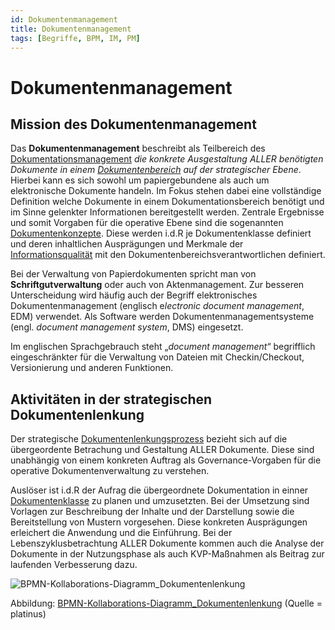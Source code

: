 ```yaml
---
id: Dokumentenmanagement
title: Dokumentenmanagement
tags: [Begriffe, BPM, IM, PM]
---
```


# Dokumentenmanagement

## Mission des Dokumentenmanagement

Das **Dokumentenmanagement** beschreibt als Teilbereich des [Dokumentationsmanagement](/docs/Glossar/D-Glossar/Dokumentationsmanagement/) *die konkrete Ausgestaltung ALLER benötigten Dokumente in einem [Dokumentenbereich](/docs/Glossar/D-Glossar/Dokumentenklasse/) auf der strategischer Ebene*. Hierbei kann es sich sowohl um papiergebundene als auch um elektronische Dokumente handeln. Im Fokus stehen dabei eine vollständige Definition welche Dokumente in einem Dokumentationsbereich benötigt und im Sinne gelenkter Informationen bereitgestellt werden. Zentrale Ergebnisse und somit Vorgaben für die operative Ebene sind die sogenannten [Dokumentenkonzepte](/docs/Glossar/D-Glossar/Dokumentationskonzept/).  Diese werden i.d.R je Dokumentenklasse definiert und deren inhaltlichen Ausprägungen und Merkmale der [Informationsqualität](/docs/Glossar/I-Glossar/Informationsqualitaet/) mit den Dokumentenbereichsverantwortlichen definiert. 

Bei der Verwaltung von Papierdokumenten spricht man von **Schriftgutverwaltung** oder auch von Aktenmanagement. Zur besseren Unterscheidung wird häufig auch der Begriff elektronisches Dokumentenmanagement (englisch e*lectronic document management*, EDM) verwendet. Als Software werden Dokumentenmanagementsysteme (engl. *document management system*, DMS) eingesetzt.

Im englischen Sprachgebrauch steht „*document management*“ begrifflich eingeschränkter für die Verwaltung von Dateien mit Checkin/Checkout, Versionierung und anderen Funktionen.



## Aktivitäten in der strategischen Dokumentenlenkung

Der strategische [Dokumentenlenkungsprozess](/docs/Glossar/D-Glossar/Dokumentenlenkung/) bezieht sich auf die übergeordente Betrachung und Gestaltung ALLER Dokumente. Diese sind unabhängig von einem konkreten Auftrag als Governance-Vorgaben für die operative Dokumentenverwaltung zu verstehen.

Auslöser ist i.d.R der Aufrag die übergeordnete Dokumentation in einner [Dokumentenklasse](/docs/Glossar/D-Glossar/Dokumentenklasse/) zu planen und umzusetzten. Bei der Umsetzung sind Vorlagen zur Beschreibung der Inhalte und der Darstellung sowie die Bereitstellung von Mustern vorgesehen. Diese konkreten Ausprägungen erleichert die Anwendung und die Einführung. Bei der Lebenszyklusbetrachtung ALLER Dokumente kommen auch die Analyse der Dokumente in der Nutzungsphase als auch KVP-Maßnahmen als Beitrag zur laufenden Verbesserung dazu. 

![BPMN-Kollaborations-Diagramm_Dokumentenlenkung](/img/BPMN-Kollaborations-Diagramm_Dokumentenlenkung.png)

Abbildung: [BPMN-Kollaborations-Diagramm_Dokumentenlenkung](/img/BPMN-Kollaborations-Diagramm_Dokumentenlenkung.png) (Quelle = platinus)





